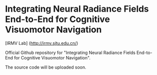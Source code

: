 # Integrating Neural Radiance Fields End-to-End  for Cognitive Visuomotor Navigation
[IRMV Lab] (http://irmv.sjtu.edu.cn/)

Official Github repository for "Integrating Neural Radiance Fields End-to-End  for Cognitive Visuomotor Navigation".

The source code will be uploaded soon.
